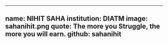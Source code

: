 ---
name: NIHIT SAHA
institution: DIATM
image: sahanihit.png
quote: The more you Struggle, the more you will earn.
github: sahanihit
------

